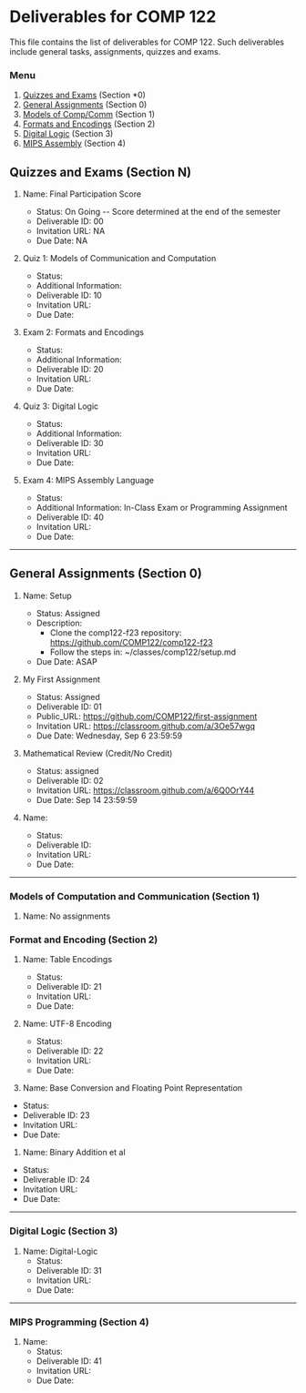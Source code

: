 # Deliverables for COMP 122

This file contains the list of deliverables for COMP 122. Such deliverables include general tasks, assignments, quizzes and exams.

### Menu
1. [Quizzes and Exams](#quizzes) (Section *0)
1. [General Assignments](#general) (Section 0)
1. [Models of Comp/Comm](#models) (Section 1)
1. [Formats and Encodings](#formats) (Section 2)
1. [Digital Logic](#digital) (Section 3)
1. [MIPS Assembly](#mips) (Section 4)

<h2 id="quizzes">Quizzes and Exams (Section N)</h2>

1. Name: Final Participation Score
   - Status: On Going -- Score determined at the end of the semester
   - Deliverable ID: 00
   - Invitation URL: NA
   - Due Date: NA


1. Quiz 1: Models of Communication and Computation
   - Status: 
   - Additional Information: 
   - Deliverable ID: 10
   - Invitation URL: 
   - Due Date: 
 

1. Exam 2: Formats and Encodings
   - Status: 
   - Additional Information: 
   - Deliverable ID: 20
   - Invitation URL:
   - Due Date: 

1. Quiz 3: Digital Logic
   - Status: 
   - Additional Information: 
   - Deliverable ID: 30
   - Invitation URL: 
   - Due Date: 

1. Exam 4: MIPS Assembly Language
   - Status: 
   - Additional Information: In-Class Exam or Programming Assignment
   - Deliverable ID: 40
   - Invitation URL: 
   - Due Date: 


---
<h2 id="general">General Assignments (Section 0)</h2>


1. Name: Setup
   - Status: Assigned
   - Description:
     * Clone the comp122-f23 repository: https://github.com/COMP122/comp122-f23
     * Follow the steps in: ~/classes/comp122/setup.md
   - Due Date: ASAP

1. My First Assignment
   - Status: Assigned
   - Deliverable ID: 01
   - Public_URL: https://github.com/COMP122/first-assignment
   - Invitation URL: https://classroom.github.com/a/3Oe57wgq
   - Due Date: Wednesday, Sep 6 23:59:59 


1. Mathematical Review (Credit/No Credit)
   - Status: assigned
   - Deliverable ID: 02
   - Invitation URL: https://classroom.github.com/a/6Q0OrY44
   - Due Date: Sep 14 23:59:59

1. Name: 
   - Status:
   - Deliverable ID: 
   - Invitation URL:
   - Due Date: 

---

<h3 id="models">Models of Computation and Communication (Section 1)</h3>

1. Name:  No assignments


<h3 id="format">Format and Encoding (Section 2)</h3>

1. Name: Table Encodings
   - Status: 
   - Deliverable ID: 21
   - Invitation URL: 
   - Due Date: 

1. Name: UTF-8 Encoding
   - Status: 
   - Deliverable ID: 22
   - Invitation URL: 
   - Due Date: 
 
 1. Name: Base Conversion and Floating Point Representation
   - Status: 
   - Deliverable ID: 23
   - Invitation URL: 
   - Due Date: 
 
  1. Name: Binary Addition et al
   - Status: 
   - Deliverable ID: 24
   - Invitation URL: 
   - Due Date: 

---
<h3 id="digital">Digital Logic (Section 3)</h3>

1. Name: Digital-Logic
   - Status: 
   - Deliverable ID: 31
   - Invitation URL: 
   - Due Date: 

---
<h3 id="mips">MIPS Programming (Section 4)</h3>

1. Name: 
   - Status: 
   - Deliverable ID: 41
   - Invitation URL: 
   - Due Date: 

